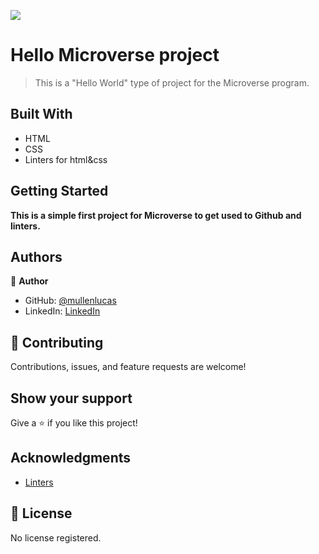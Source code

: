 ![](https://img.shields.io/badge/Microverse-blueviolet)

# Hello Microverse project

> This is a "Hello World" type of project for the Microverse program.


## Built With

- HTML
- CSS
- Linters for html&css

## Getting Started

**This is a simple first project for Microverse to get used to Github and linters.**


## Authors

👤 **Author**

- GitHub: [@mullenlucas](https://github.com/mullenlucas)
- LinkedIn: [LinkedIn](https://www.linkedin.com/in/lucas-mullen-447312119/)


## 🤝 Contributing

Contributions, issues, and feature requests are welcome!

## Show your support

Give a ⭐️ if you like this project!

## Acknowledgments

- [Linters](https://github.com/microverseinc/linters-config)


## 📝 License

No license registered.
